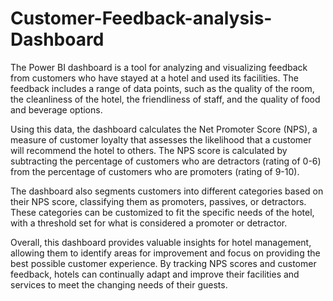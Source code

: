 # Customer-Feedback-analysis-Dashboard
The Power BI dashboard is a tool for analyzing and visualizing feedback from customers who have stayed at a hotel and used its facilities. The feedback includes a range of data points, such as the quality of the room, the cleanliness of the hotel, the friendliness of staff, and the quality of food and beverage options.

Using this data, the dashboard calculates the Net Promoter Score (NPS), a measure of customer loyalty that assesses the likelihood that a customer will recommend the hotel to others. The NPS score is calculated by subtracting the percentage of customers who are detractors (rating of 0-6) from the percentage of customers who are promoters (rating of 9-10).

The dashboard also segments customers into different categories based on their NPS score, classifying them as promoters, passives, or detractors. These categories can be customized to fit the specific needs of the hotel, with a threshold set for what is considered a promoter or detractor.

Overall, this dashboard provides valuable insights for hotel management, allowing them to identify areas for improvement and focus on providing the best possible customer experience. By tracking NPS scores and customer feedback, hotels can continually adapt and improve their facilities and services to meet the changing needs of their guests.
